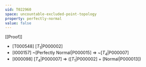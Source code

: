```yaml
---
uid: T022960
space: uncountable-excluded-point-topology
property: perfectly-normal
value: false
---
```

[[Proof]]

* [T000548] [$T_1$|P000002]
* [I000157] ~[Perfectly Normal|P000015] => ~[$T_4$|P000007]
* [I000098] [$T_4$|P000007] => ([$T_1$|P000002] + [Normal|P000013])


